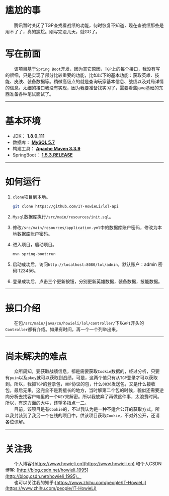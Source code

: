 # 尴尬的事
　　腾讯暂时关闭了TGP查找看战绩的功能，何时恢复不知道，现在查战绩那些是用不了了，真的尴尬。刚写完没几天，就GG了。
# 写在前面
　　该项目基于`Spring Boot`开发，因为其它原因，`TGP`上的每个接口，我没有写的很细，只是实现了部分比较重要的功能，比如以下的基本功能：获取英雄、技能、皮肤、装备数据等。稍微高级点的就是查询玩家基本信息、战绩以及对局详情的信息。太细的接口我没有实现，因为我要准备找实习了，需要看些java基础的东西准备各种笔试面试了。
  
---

# 基本环境
- JDK： **1.8.0_111**
- 数据库： **[MySQL 5.7](https://www.mysql.com/)**
- 构建工具： **[Apache Maven 3.3.9](http://maven.apache.org/)**
- SpringBoot： **[1.5.3.RELEASE](http://projects.spring.io/spring-boot/)**

---

# 如何运行
1. `clone`项目到本地。

	``` bash
    git clone https://github.com/IT-HowieLi/lol-api
    ```

2. `Mysql`数据库执行`/src/main/resources/init.sql`。
3. 修改`/src/main/resources/application.yml`中的数据库账户密码，修改为本地数据库账户密码。
4. 进入项目，启动项目。

	``` bash
    mvn spring-boot:run
    ```

5. 启动成功后，访问`http://localhost:8080/lol/admin`，默认账户：admin 密码:123456。
6. 登录成功后，点击三个更新按钮，分别更新英雄数据，装备数据，技能数据。

---

# 接口介绍
　　在包`/src/main/java/cn/howieli/lol/controller/`下以`API`开头的`Controller`都有介绍。如果有时间，再一个一个列举出来。

---

# 尚未解决的难点
　　众所周知，要获取战绩信息，都是需要获取`Cookie`数据的，经过分析，只要有`puin`以及`pkey`就可以获取到战绩，可是，这两个值只有从`TGP`登录才可以获取到。所以，我抓`TGP`的登录包，`UDP`协议的包，什么`0836`发送包，又是什么接收包，最后无果，这完全不是我擅长的地方，当时解第二个包的时候，貌似还需要逆向分析去找客户端里的一个`KEY`来解密。所以我放弃了再做这件事，太浪费时间。所以，有这方面的大牛，还望多指点一二。  
　　目前，该项目是有`Cookie`的，不过我认为是一种不适合公开的获取方式，所以我封装到了我另一个在线的项目中，供该项目获取`Cookie`，不对外公开，还请各位谅解。

---

# 关注我
　　个人博客:[https://www.howieli.cn](https://www.howieli.cn) 和个人CSDN博客: [http://blog.csdn.net/howieli_1995](http://blog.csdn.net/howieli_1995)。  
　　也可以关注我的知乎:[https://www.zhihu.com/people/IT-HowieLi](https://www.zhihu.com/people/IT-HowieLi)